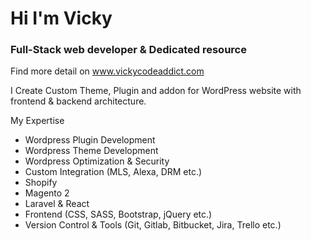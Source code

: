 # Hi I'm Vicky
### Full-Stack web developer & Dedicated resource

Find more detail on www.vickycodeaddict.com 

I Create Custom Theme, Plugin and addon for WordPress website with frontend & backend architecture.

My Expertise

- Wordpress Plugin Development
- Wordpress Theme Development
- Wordpress Optimization & Security
- Custom Integration (MLS, Alexa, DRM etc.)
- Shopify
- Magento 2
- Laravel & React
- Frontend (CSS, SASS, Bootstrap, jQuery etc.)
- Version Control & Tools (Git, Gitlab, Bitbucket, Jira, Trello etc.)

<!---
vickycodeaddict/vickycodeaddict is a ✨ special ✨ repository because its `README.md` (this file) appears on your GitHub profile.
You can click the Preview link to take a look at your changes.
--->

